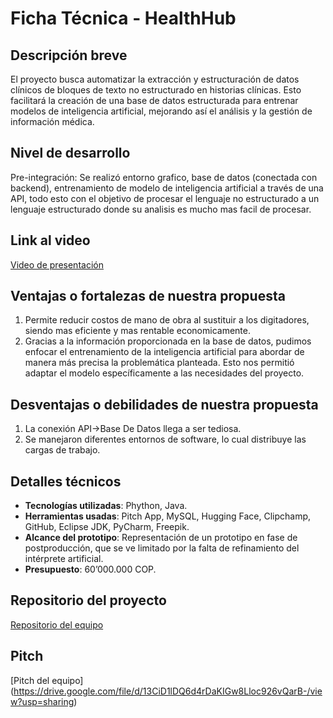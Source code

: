 # Ficha Técnica - HealthHub

## Descripción breve
El proyecto busca automatizar la extracción y estructuración de datos clínicos de bloques de texto no estructurado en historias clínicas. Esto facilitará la creación de una base de datos estructurada para entrenar modelos de inteligencia artificial, mejorando así el análisis y la gestión de información médica.

## Nivel de desarrollo
Pre-integración: Se realizó entorno grafico, base de datos (conectada con backend), entrenamiento de modelo de inteligencia artificial a través de una API, todo esto con el objetivo de procesar el lenguaje no estructurado a un lenguaje estructurado donde su analisis es mucho mas facil de procesar.

## Link al video
[Video de presentación](https://www.youtube.com/watch?v=ZruLoK11quw)

## Ventajas o fortalezas de nuestra propuesta
1. Permite reducir costos de mano de obra al sustituir a los digitadores, siendo mas eficiente y mas rentable economicamente.
2. Gracias a la información proporcionada en la base de datos, pudimos enfocar el entrenamiento de la inteligencia artificial para abordar de manera más precisa la problemática planteada. Esto nos permitió adaptar el modelo específicamente a las necesidades del proyecto.
## Desventajas o debilidades de nuestra propuesta
1. La conexión API->Base De Datos llega a ser tediosa.
2. Se manejaron diferentes entornos de software, lo cual distribuye las cargas de trabajo.

## Detalles técnicos
- **Tecnologías utilizadas**: Phython, Java.
- **Herramientas usadas**: Pitch App, MySQL, Hugging Face, Clipchamp, GitHub, Eclipse JDK, PyCharm, Freepik.
- **Alcance del prototipo**: Representación de un prototipo en fase de postproducción, que se ve limitado por la falta de refinamiento del intérprete artificial.
- **Presupuesto**: 60’000.000 COP.

## Repositorio del proyecto
[Repositorio del equipo](https://github.com/MJPU18/SABANA_HACK_JAVA_THE_HUT.git)

## Pitch
[Pitch del equipo] (https://drive.google.com/file/d/13CiD1lDQ6d4rDaKIGw8Lloc926vQarB-/view?usp=sharing)
